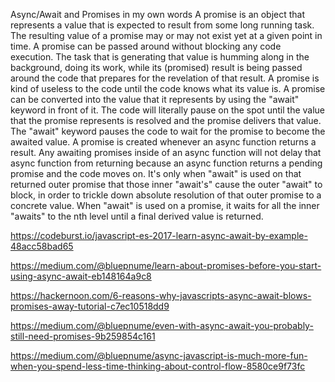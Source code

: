 Async/Await and Promises in my own words
A promise is an object that represents a value that is expected to result from some long running task. The resulting value of a promise may or may not exist yet at a given point in time. A promise can be passed around without blocking any code execution. The task that is generating that value is humming along in the background, doing its work, while its (promised) result is being passed around the code that prepares for the revelation of that result. A promise is kind of useless to the code until the code knows what its value is. A promise can be converted into the value that it represents by using the "await" keyword in front of it. The code will literally pause on the spot until the value that the promise represents is resolved and the promise delivers that value. The "await" keyword pauses the code to wait for the promise to become the awaited value. A promise is created whenever an async function returns a result. Any awaiting promises inside of an async function will not delay that async function from returning because an async function returns a pending promise and the code moves on. It's only when "await" is used on that returned outer promise that those inner "await's" cause the outer "await" to block, in order to trickle down absolute resolution of that outer promise to a concrete value. When "await" is used on a promise, it waits for all the inner "awaits" to the nth level until a final derived value is returned.

https://codeburst.io/javascript-es-2017-learn-async-await-by-example-48acc58bad65

https://medium.com/@bluepnume/learn-about-promises-before-you-start-using-async-await-eb148164a9c8

https://hackernoon.com/6-reasons-why-javascripts-async-await-blows-promises-away-tutorial-c7ec10518dd9

https://medium.com/@bluepnume/even-with-async-await-you-probably-still-need-promises-9b259854c161

https://medium.com/@bluepnume/async-javascript-is-much-more-fun-when-you-spend-less-time-thinking-about-control-flow-8580ce9f73fc
